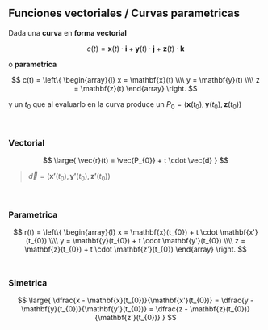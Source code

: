 ## Funciones vectoriales / Curvas parametricas

Dada una **curva** en **forma vectorial**

$$
    c(t) = \mathbf{x}(t) \cdot \mathbf{i} + \mathbf{y}(t) \cdot \mathbf{j} + \mathbf{z}(t) \cdot \mathbf{k}
$$

o **parametrica**

$$
c(t) =
\left\{
    \begin{array}{l}
        x = \mathbf{x}(t)
        \\\\
        y = \mathbf{y}(t)
        \\\\
        z = \mathbf{z}(t)
    \end{array}
\right.
$$

y un $t_{0}$ que al evaluarlo en la curva produce un $P_{0} = \left(\mathbf{x}(t_{0}), \mathbf{y}(t_{0}), \mathbf{z}(t_{0}) \right)$

<br>

### Vectorial

$$
\large{
    \vec{r}(t) = \vec{P_{0}} + t \cdot \vec{d}
}
$$

> $\vec{d} = ( \mathbf{x'}(t_{0}), \mathbf{y'}(t_{0}), \mathbf{z'}(t_{0}) )$

<br>

### Parametrica

$$
r(t) =
\left\{
    \begin{array}{l}
        x = \mathbf{x}(t_{0}) + t \cdot \mathbf{x'}(t_{0})
        \\\\
        y = \mathbf{y}(t_{0}) + t \cdot \mathbf{y'}(t_{0})
        \\\\
        z = \mathbf{z}(t_{0}) + t \cdot \mathbf{z'}(t_{0})
    \end{array}
\right.
$$
<br>

### Simetrica

$$
\large{
    \dfrac{x - \mathbf{x}(t_{0})}{\mathbf{x'}(t_{0})}
    =
    \dfrac{y - \mathbf{y}(t_{0})}{\mathbf{y'}(t_{0})}
    =
    \dfrac{z - \mathbf{z}(t_{0})}{\mathbf{z'}(t_{0})}
}
$$